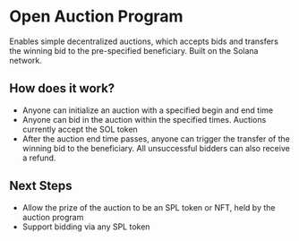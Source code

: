 # Open Auction Program
Enables simple decentralized auctions, which accepts bids and transfers the winning bid to the pre-specified beneficiary. Built on the Solana network.

## How does it work?
- Anyone can initialize an auction with a specified begin and end time
- Anyone can bid in the auction within the specified times. Auctions currently accept the SOL token
- After the auction end time passes, anyone can trigger the transfer of the winning bid to the beneficiary. All unsuccessful bidders can also receive a refund.

## Next Steps
- Allow the prize of the auction to be an SPL token or NFT, held by the auction program
- Support bidding via any SPL token
